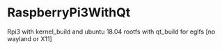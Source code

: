 # RaspberryPi3WithQt
Rpi3 with kernel_build and ubuntu 18.04 rootfs with qt_build for eglfs [no wayland or X11]
